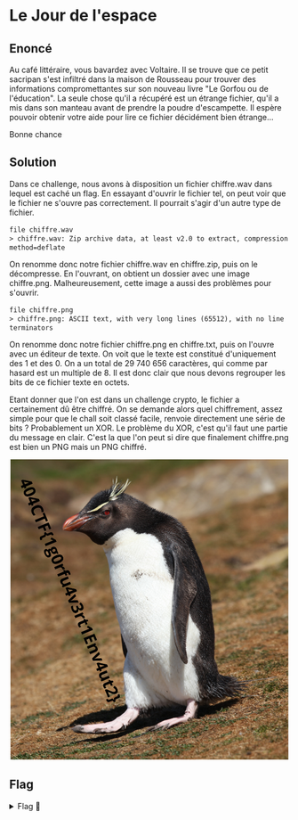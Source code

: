 # Le Jour de l'espace

## Enoncé

Au café littéraire, vous bavardez avec Voltaire. Il se trouve que ce petit sacripan s'est infiltré dans la maison de Rousseau pour trouver des informations compromettantes sur son nouveau livre "Le Gorfou ou de l'éducation". La seule chose qu'il a récupéré est un étrange fichier, qu'il a mis dans son manteau avant de prendre la poudre d'escampette. Il espère pouvoir obtenir votre aide pour lire ce fichier décidément bien étrange...

Bonne chance

## Solution

Dans ce challenge, nous avons à disposition un fichier chiffre.wav dans lequel est caché un flag.
En essayant d'ouvrir le fichier tel, on peut voir que le fichier ne s'ouvre pas correctement. Il pourrait s'agir d'un autre type de fichier.
```
file chiffre.wav
> chiffre.wav: Zip archive data, at least v2.0 to extract, compression method=deflate
```

On renomme donc notre fichier chiffre.wav en chiffre.zip, puis on le décompresse. En l'ouvrant, on obtient un dossier avec une image chiffre.png. Malheureusement, cette image a aussi des problèmes pour s'ouvrir.
```
file chiffre.png
> chiffre.png: ASCII text, with very long lines (65512), with no line terminators
```

On renomme donc notre fichier chiffre.png en chiffre.txt, puis on l'ouvre avec un éditeur de texte. On voit que le texte est constitué d'uniquement des 1 et des 0. On a un total de 29 740 656 caractères, qui comme par hasard est un multiple de 8. Il est donc clair que nous devons regrouper les bits de ce fichier texte en octets. 

Etant donner que l'on est dans un challenge crypto, le fichier a certainement dû être chiffré. On se demande alors quel chiffrement, assez simple pour que le chall soit classé facile, renvoie directement une série de bits ? Probablement un XOR. Le problème du XOR, c'est qu'il faut une partie du message en clair. C'est la que l'on peut si dire que finalement chiffre.png est bien un PNG mais un PNG chiffré.


<p align="center"><img src="flag.png" alt="Le flag" width="500"></p>

## Flag

<details>
<summary> Flag 🚩</summary>

```
404CTF{1g0rfu4v3rt1Env4ut2}
```

